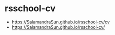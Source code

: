 # rsschool-cv
* https://SalamandraSun.github.io/rsschool-cv/cv
* https://SalamandraSun.github.io/rsschool-cv/
